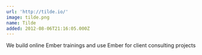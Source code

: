 ```yaml
---
url: 'http://tilde.io/'
image: tilde.png
name: Tilde
added: 2012-08-06T21:16:05.000Z
---
```

We build online Ember trainings and use Ember for client consulting projects
